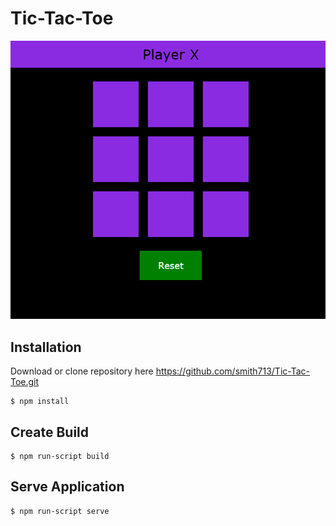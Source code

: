 # Tic-Tac-Toe

![alt text](screenshot.PNG "Tic Tac Toe")

## Installation
Download or clone repository here https://github.com/smith713/Tic-Tac-Toe.git

```
$ npm install
```

## Create Build
```
$ npm run-script build
```

## Serve Application
```
$ npm run-script serve
```
